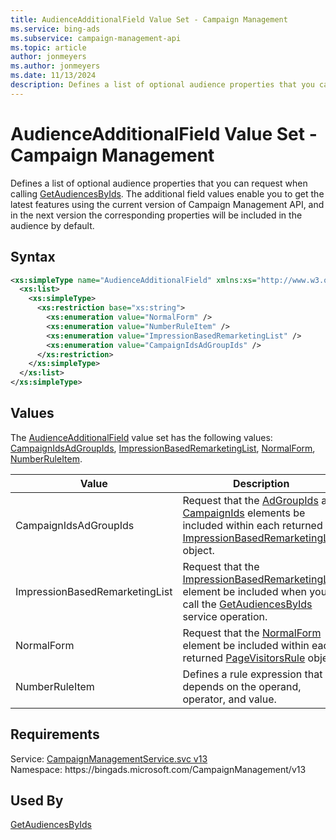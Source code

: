 ```yaml
---
title: AudienceAdditionalField Value Set - Campaign Management
ms.service: bing-ads
ms.subservice: campaign-management-api
ms.topic: article
author: jonmeyers
ms.author: jonmeyers
ms.date: 11/13/2024
description: Defines a list of optional audience properties that you can request when calling GetAudiencesByIds.
---
```

# AudienceAdditionalField Value Set - Campaign Management
Defines a list of optional audience properties that you can request when calling [GetAudiencesByIds](getaudiencesbyids.md#returnadditionalfields). The additional field values enable you to get the latest features using the current version of Campaign Management API, and in the next version the corresponding properties will be included in the audience by default.  

## Syntax
```xml
<xs:simpleType name="AudienceAdditionalField" xmlns:xs="http://www.w3.org/2001/XMLSchema">
  <xs:list>
    <xs:simpleType>
      <xs:restriction base="xs:string">
        <xs:enumeration value="NormalForm" />
        <xs:enumeration value="NumberRuleItem" />
        <xs:enumeration value="ImpressionBasedRemarketingList" />
        <xs:enumeration value="CampaignIdsAdGroupIds" />
      </xs:restriction>
    </xs:simpleType>
  </xs:list>
</xs:simpleType>
```

## <a name="values"></a>Values

The [AudienceAdditionalField](audienceadditionalfield.md) value set has the following values: [CampaignIdsAdGroupIds](#campaignidsadgroupids), [ImpressionBasedRemarketingList](#impressionbasedremarketinglist), [NormalForm](#normalform), [NumberRuleItem](#numberruleitem).

|Value|Description|
|-----------|---------------|
|<a name="campaignidsadgroupids"></a>CampaignIdsAdGroupIds|Request that the [AdGroupIds](impressionbasedremarketinglist.md#adgroupids) and [CampaignIds](impressionbasedremarketinglist.md#campaignids) elements be included within each returned [ImpressionBasedRemarketingList](impressionbasedremarketinglist.md) object.|
|<a name="impressionbasedremarketinglist"></a>ImpressionBasedRemarketingList|Request that the [ImpressionBasedRemarketingList](impressionbasedremarketinglist.md) element be included when you call the [GetAudiencesByIds](getaudiencesbyids.md) service operation.|
|<a name="normalform"></a>NormalForm|Request that the [NormalForm](pagevisitorsrule.md#normalform) element be included within each returned [PageVisitorsRule](pagevisitorsrule.md) object.|
|<a name="numberruleitem"></a>NumberRuleItem|Defines a rule expression that depends on the operand, operator, and value.|

## Requirements
Service: [CampaignManagementService.svc v13](https://campaign.api.bingads.microsoft.com/Api/Advertiser/CampaignManagement/v13/CampaignManagementService.svc)  
Namespace: https\://bingads.microsoft.com/CampaignManagement/v13  

## Used By
[GetAudiencesByIds](getaudiencesbyids.md)  
